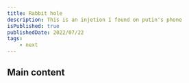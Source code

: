 ```yaml
---
title: Rabbit hole
description: This is an injetion I found on putin's phone
isPublished: true
publishedDate: 2022/07/22
tags:
    - next
---
```


## Main content